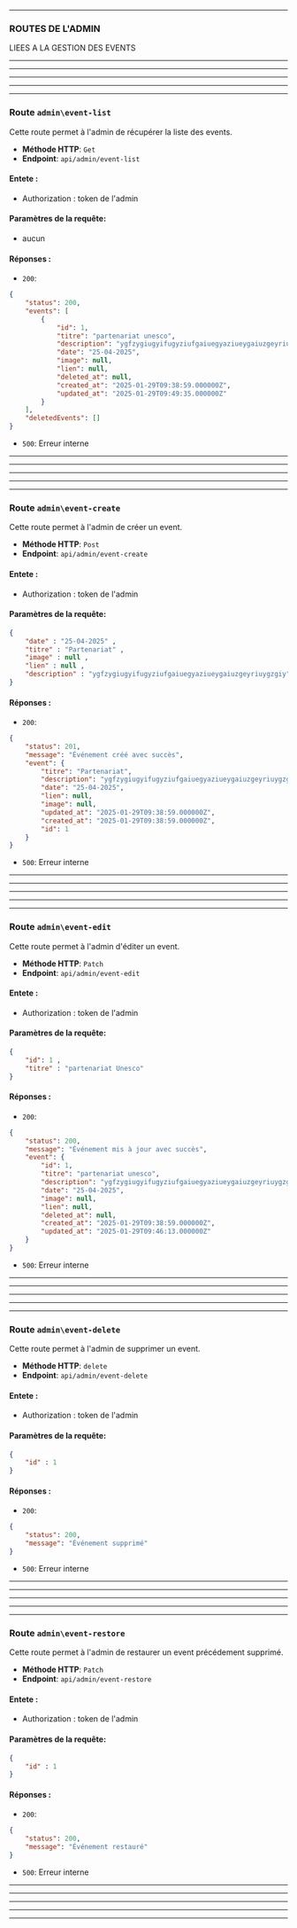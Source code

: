 
---

### ROUTES DE L'ADMIN

LIEES A LA GESTION DES EVENTS

---
---
---

---
---

### Route `admin\event-list`

Cette route permet à l'admin de récupérer la liste des events.

- **Méthode HTTP**: `Get`
- **Endpoint**: `api/admin/event-list`

#### Entete :
- Authorization : token de l'admin

#### Paramètres de la requête:
- aucun

#### Réponses :
- `200`:
```json
{
    "status": 200,
    "events": [
        {
            "id": 1,
            "titre": "partenariat unesco",
            "description": "ygfzygiugyifugyziufgaiuegyaziueygaiuzgeyriuygzgiy",
            "date": "25-04-2025",
            "image": null,
            "lien": null,
            "deleted_at": null,
            "created_at": "2025-01-29T09:38:59.000000Z",
            "updated_at": "2025-01-29T09:49:35.000000Z"
        }
    ],
    "deletedEvents": []
}
```
- `500`: Erreur interne

---
---
---

---
---


### Route `admin\event-create`

Cette route permet à l'admin de créer un event.

- **Méthode HTTP**: `Post`
- **Endpoint**: `api/admin/event-create`

#### Entete :
- Authorization : token de l'admin

#### Paramètres de la requête:

````json
{
    "date" : "25-04-2025" ,
    "titre" : "Partenariat" ,
    "image" : null ,
    "lien" : null ,
    "description" : "ygfzygiugyifugyziufgaiuegyaziueygaiuzgeyriuygzgiy"
}
````

#### Réponses :
- `200`:
```json
{
    "status": 201,
    "message": "Événement créé avec succès",
    "event": {
        "titre": "Partenariat",
        "description": "ygfzygiugyifugyziufgaiuegyaziueygaiuzgeyriuygzgiy",
        "date": "25-04-2025",
        "lien": null,
        "image": null,
        "updated_at": "2025-01-29T09:38:59.000000Z",
        "created_at": "2025-01-29T09:38:59.000000Z",
        "id": 1
    }
}
```
- `500`: Erreur interne

---
---
---

---
---





### Route `admin\event-edit`

Cette route permet à l'admin d'éditer un event.

- **Méthode HTTP**: `Patch`
- **Endpoint**: `api/admin/event-edit`

#### Entete :
- Authorization : token de l'admin

#### Paramètres de la requête:

````json
{
    "id": 1 ,
    "titre" : "partenariat Unesco"
}
````

#### Réponses :
- `200`:
```json
{
    "status": 200,
    "message": "Événement mis à jour avec succès",
    "event": {
        "id": 1,
        "titre": "partenariat unesco",
        "description": "ygfzygiugyifugyziufgaiuegyaziueygaiuzgeyriuygzgiy",
        "date": "25-04-2025",
        "image": null,
        "lien": null,
        "deleted_at": null,
        "created_at": "2025-01-29T09:38:59.000000Z",
        "updated_at": "2025-01-29T09:46:13.000000Z"
    }
}
```
- `500`: Erreur interne

---
---
---

---
---





### Route `admin\event-delete`

Cette route permet à l'admin de supprimer un event.

- **Méthode HTTP**: `delete`
- **Endpoint**: `api/admin/event-delete`

#### Entete :
- Authorization : token de l'admin

#### Paramètres de la requête:

````json
{
    "id" : 1 
}
````

#### Réponses :
- `200`:
```json
{
    "status": 200,
    "message": "Événement supprimé"
}
```
- `500`: Erreur interne

---
---
---

---
---





### Route `admin\event-restore`

Cette route permet à l'admin de restaurer un event précédement supprimé.

- **Méthode HTTP**: `Patch`
- **Endpoint**: `api/admin/event-restore`

#### Entete :
- Authorization : token de l'admin

#### Paramètres de la requête:

````json
{
    "id" : 1
}
````

#### Réponses :
- `200`:
```json
{
    "status": 200,
    "message": "Événement restauré"
}
```
- `500`: Erreur interne

---
---
---

---
---

